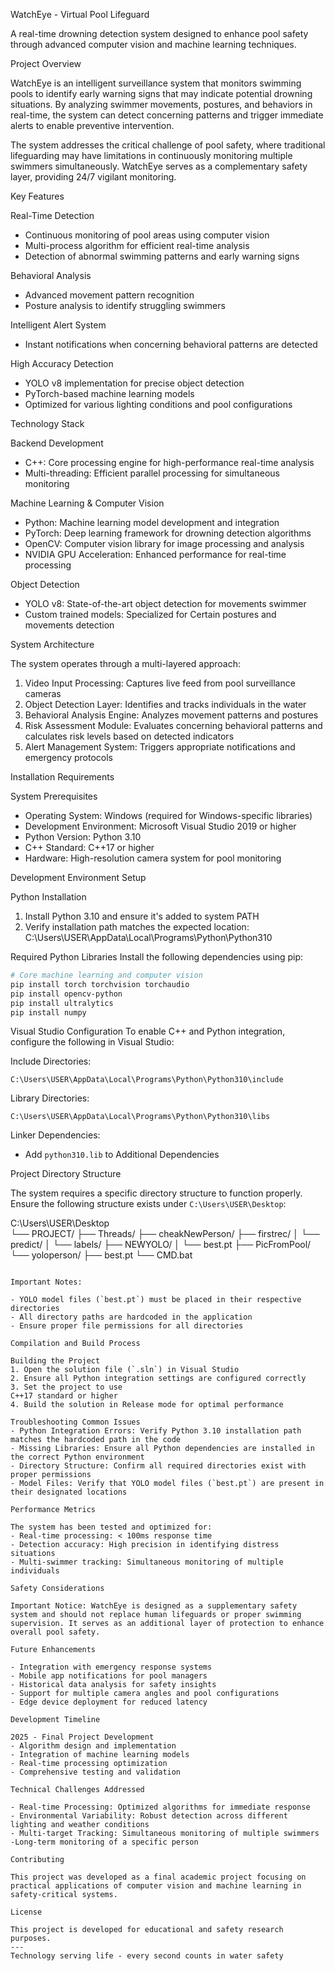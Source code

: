 WatchEye - Virtual Pool Lifeguard

A real-time drowning detection system designed to enhance pool safety through advanced computer vision and machine learning techniques.

Project Overview

WatchEye is an intelligent surveillance system that monitors swimming pools to identify early warning signs that may indicate potential drowning situations. By analyzing swimmer movements, postures, and behaviors in real-time, the system can detect concerning patterns and trigger immediate alerts to enable preventive intervention.

The system addresses the critical challenge of pool safety, where traditional lifeguarding may have limitations in continuously monitoring multiple swimmers simultaneously. WatchEye serves as a complementary safety layer, providing 24/7 vigilant monitoring.

Key Features

Real-Time Detection
- Continuous monitoring of pool areas using computer vision
- Multi-process algorithm for efficient real-time analysis
- Detection of abnormal swimming patterns and early warning signs

Behavioral Analysis
- Advanced movement pattern recognition
- Posture analysis to identify struggling swimmers

Intelligent Alert System
- Instant notifications when concerning behavioral patterns are detected

High Accuracy Detection
- YOLO v8 implementation for precise object detection
- PyTorch-based machine learning models
- Optimized for various lighting conditions and pool configurations

Technology Stack

Backend Development
- C++: Core processing engine for high-performance real-time analysis
- Multi-threading: Efficient parallel processing for simultaneous monitoring

Machine Learning & Computer Vision
- Python: Machine learning model development and integration
- PyTorch: Deep learning framework for drowning detection algorithms
- OpenCV: Computer vision library for image processing and analysis
- NVIDIA GPU Acceleration: Enhanced performance for real-time processing

 Object Detection
- YOLO v8: State-of-the-art object detection for movements swimmer 
- Custom trained models: Specialized for Certain postures and movements detection

System Architecture

The system operates through a multi-layered approach:

1. Video Input Processing: Captures live feed from pool surveillance cameras
2. Object Detection Layer: Identifies and tracks individuals in the water
3. Behavioral Analysis Engine: Analyzes movement patterns and postures
4. Risk Assessment Module: Evaluates concerning behavioral patterns and calculates risk levels based on detected indicators
5. Alert Management System: Triggers appropriate notifications and emergency protocols

Installation Requirements

System Prerequisites
- Operating System: Windows (required for Windows-specific libraries)
- Development Environment: Microsoft Visual Studio 2019 or higher
- Python Version: Python 3.10 
- C++ Standard: C++17 or higher
- Hardware: High-resolution camera system for pool monitoring

Development Environment Setup

Python Installation
1. Install Python 3.10 and ensure it's added to system PATH
2. Verify installation path matches the expected location:
      C:\Users\USER\AppData\Local\Programs\Python\Python310

Required Python Libraries
Install the following dependencies using pip:

```bash
# Core machine learning and computer vision
pip install torch torchvision torchaudio
pip install opencv-python
pip install ultralytics
pip install numpy
```

Visual Studio Configuration
To enable C++ and Python integration, configure the following in Visual Studio:

Include Directories:
```
C:\Users\USER\AppData\Local\Programs\Python\Python310\include
```

Library Directories:
```
C:\Users\USER\AppData\Local\Programs\Python\Python310\libs
```

Linker Dependencies:
- Add `python310.lib` to Additional Dependencies

Project Directory Structure

The system requires a specific directory structure to function properly. Ensure the following structure exists under `C:\Users\USER\Desktop`:

C:\Users\USER\Desktop\
└── PROJECT/
    ├── Threads/
    ├── cheakNewPerson/
    ├── firstrec/
    │   └── predict/
    │       └── labels/
    ├── NEWYOLO/
    │   └── best.pt
    ├── PicFromPool/
    └── yoloperson/
        ├── best.pt
        └── CMD.bat
```

Important Notes:

- YOLO model files (`best.pt`) must be placed in their respective directories
- All directory paths are hardcoded in the application
- Ensure proper file permissions for all directories

Compilation and Build Process

Building the Project
1. Open the solution file (`.sln`) in Visual Studio
2. Ensure all Python integration settings are configured correctly
3. Set the project to use 
C++17 standard or higher
4. Build the solution in Release mode for optimal performance

Troubleshooting Common Issues
- Python Integration Errors: Verify Python 3.10 installation path matches the hardcoded path in the code
- Missing Libraries: Ensure all Python dependencies are installed in the correct Python environment
- Directory Structure: Confirm all required directories exist with proper permissions
- Model Files: Verify that YOLO model files (`best.pt`) are present in their designated locations

Performance Metrics

The system has been tested and optimized for:
- Real-time processing: < 100ms response time
- Detection accuracy: High precision in identifying distress situations
- Multi-swimmer tracking: Simultaneous monitoring of multiple individuals

Safety Considerations

Important Notice: WatchEye is designed as a supplementary safety system and should not replace human lifeguards or proper swimming supervision. It serves as an additional layer of protection to enhance overall pool safety.

Future Enhancements

- Integration with emergency response systems
- Mobile app notifications for pool managers
- Historical data analysis for safety insights
- Support for multiple camera angles and pool configurations
- Edge device deployment for reduced latency

Development Timeline

2025 - Final Project Development
- Algorithm design and implementation
- Integration of machine learning models
- Real-time processing optimization
- Comprehensive testing and validation

Technical Challenges Addressed

- Real-time Processing: Optimized algorithms for immediate response
- Environmental Variability: Robust detection across different lighting and weather conditions
- Multi-target Tracking: Simultaneous monitoring of multiple swimmers
-Long-term monitoring of a specific person

Contributing

This project was developed as a final academic project focusing on practical applications of computer vision and machine learning in safety-critical systems.

License

This project is developed for educational and safety research purposes.
---
Technology serving life - every second counts in water safety

